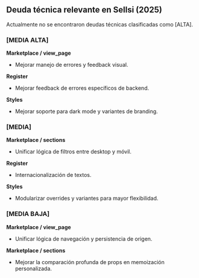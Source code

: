 
## Deuda técnica relevante en Sellsi (2025)

Actualmente no se encontraron deudas técnicas clasificadas como [ALTA].

### [MEDIA ALTA]
**Marketplace / view_page**
- Mejorar manejo de errores y feedback visual.

**Register**
- Mejorar feedback de errores específicos de backend.

**Styles**
- Mejorar soporte para dark mode y variantes de branding.

### [MEDIA]
**Marketplace / sections**
- Unificar lógica de filtros entre desktop y móvil.

**Register**
- Internacionalización de textos.

**Styles**
- Modularizar overrides y variantes para mayor flexibilidad.

### [MEDIA BAJA]
**Marketplace / view_page**
- Unificar lógica de navegación y persistencia de origen.

**Marketplace / sections**
- Mejorar la comparación profunda de props en memoización personalizada.
